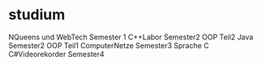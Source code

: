 # studium
NQueens und WebTech Semester 1
C++Labor Semester2 OOP Teil2
Java Semester2 OOP Teil1 
ComputerNetze Semester3 Sprache C
C#Videorekorder Semester4
